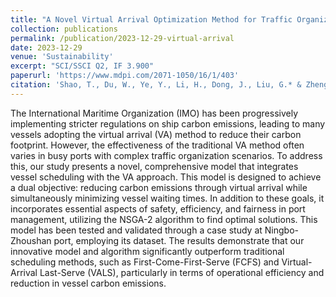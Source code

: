 ```yaml
---
title: "A Novel Virtual Arrival Optimization Method for Traffic Organization Scenarios"
collection: publications
permalink: /publication/2023-12-29-virtual-arrival
date: 2023-12-29
venue: 'Sustainability'
excerpt: "SCI/SSCI Q2, IF 3.900"
paperurl: 'https://www.mdpi.com/2071-1050/16/1/403'
citation: 'Shao, T., Du, W., Ye, Y., Li, H., Dong, J., Liu, G.* & Zheng, P.* (2024). &quot;A Novel Virtual Arrival Optimization Method for Traffic Organization Scenarios.&quot; <i>Sustainability</i>, 16(1), 403.'
---
```

The International Maritime Organization (IMO) has been progressively implementing stricter regulations on ship carbon emissions, leading to many vessels adopting the virtual arrival (VA) method to reduce their carbon footprint. However, the effectiveness of the traditional VA method often varies in busy ports with complex traffic organization scenarios. To address this, our study presents a novel, comprehensive model that integrates vessel scheduling with the VA approach. This model is designed to achieve a dual objective: reducing carbon emissions through virtual arrival while simultaneously minimizing vessel waiting times. In addition to these goals, it incorporates essential aspects of safety, efficiency, and fairness in port management, utilizing the NSGA-2 algorithm to find optimal solutions. This model has been tested and validated through a case study at Ningbo-Zhoushan port, employing its dataset. The results demonstrate that our innovative model and algorithm significantly outperform traditional scheduling methods, such as First-Come-First-Serve (FCFS) and Virtual-Arrival Last-Serve (VALS), particularly in terms of operational efficiency and reduction in vessel carbon emissions.
